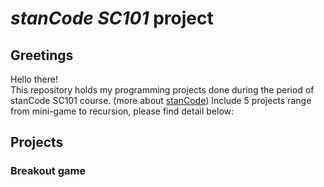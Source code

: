 # *stanCode SC101* project

## Greetings
Hello there!\
This repository holds my programming projects done during the period of stanCode SC101 course. (more about [stanCode](https://stancode.tw/))
Include 5 projects range from mini-game to recursion, please find detail below:

## Projects
### Breakout game

